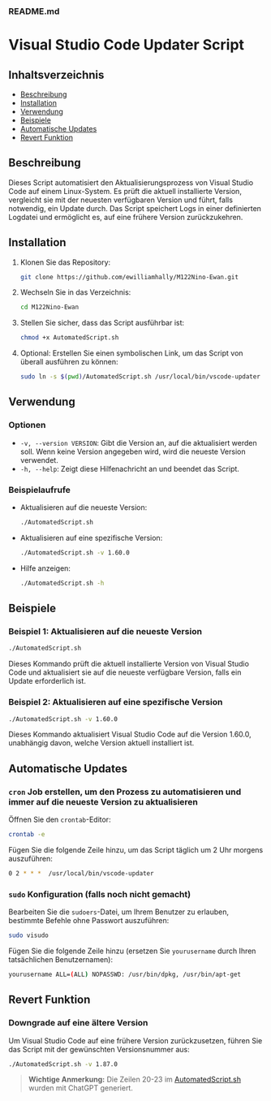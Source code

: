 ### README.md

# Visual Studio Code Updater Script

## Inhaltsverzeichnis
- [Beschreibung](#beschreibung)
- [Installation](#installation)
- [Verwendung](#verwendung)
- [Beispiele](#beispiele)
- [Automatische Updates](#automatische-updates)
- [Revert Funktion](#revert-funktion)

## Beschreibung

Dieses Script automatisiert den Aktualisierungsprozess von Visual Studio Code auf einem Linux-System. Es prüft die aktuell installierte Version, vergleicht sie mit der neuesten verfügbaren Version und führt, falls notwendig, ein Update durch. Das Script speichert Logs in einer definierten Logdatei und ermöglicht es, auf eine frühere Version zurückzukehren.

## Installation

1. Klonen Sie das Repository:
    ```sh
    git clone https://github.com/ewilliamhally/M122Nino-Ewan.git
    ```
2. Wechseln Sie in das Verzeichnis:
    ```sh
    cd M122Nino-Ewan
    ```
3. Stellen Sie sicher, dass das Script ausführbar ist:
    ```sh
    chmod +x AutomatedScript.sh
    ```
4. Optional: Erstellen Sie einen symbolischen Link, um das Script von überall ausführen zu können:
    ```sh
    sudo ln -s $(pwd)/AutomatedScript.sh /usr/local/bin/vscode-updater
    ```

## Verwendung

### Optionen
- `-v, --version VERSION`: Gibt die Version an, auf die aktualisiert werden soll. Wenn keine Version angegeben wird, wird die neueste Version verwendet.
- `-h, --help`: Zeigt diese Hilfenachricht an und beendet das Script.

### Beispielaufrufe
- Aktualisieren auf die neueste Version:
    ```sh
    ./AutomatedScript.sh
    ```
- Aktualisieren auf eine spezifische Version:
    ```sh
    ./AutomatedScript.sh -v 1.60.0
    ```
- Hilfe anzeigen:
    ```sh
    ./AutomatedScript.sh -h
    ```

## Beispiele

### Beispiel 1: Aktualisieren auf die neueste Version
```sh
./AutomatedScript.sh
```
Dieses Kommando prüft die aktuell installierte Version von Visual Studio Code und aktualisiert sie auf die neueste verfügbare Version, falls ein Update erforderlich ist.

### Beispiel 2: Aktualisieren auf eine spezifische Version
```sh
./AutomatedScript.sh -v 1.60.0
```
Dieses Kommando aktualisiert Visual Studio Code auf die Version 1.60.0, unabhängig davon, welche Version aktuell installiert ist.

## Automatische Updates

### `cron` Job erstellen, um den Prozess zu automatisieren und immer auf die neueste Version zu aktualisieren

Öffnen Sie den `crontab`-Editor:
```bash
crontab -e
```

Fügen Sie die folgende Zeile hinzu, um das Script täglich um 2 Uhr morgens auszuführen:
```bash
0 2 * * *  /usr/local/bin/vscode-updater
```

### `sudo` Konfiguration (falls noch nicht gemacht)

Bearbeiten Sie die `sudoers`-Datei, um Ihrem Benutzer zu erlauben, bestimmte Befehle ohne Passwort auszuführen:
```bash
sudo visudo
```

Fügen Sie die folgende Zeile hinzu (ersetzen Sie `yourusername` durch Ihren tatsächlichen Benutzernamen):
```bash
yourusername ALL=(ALL) NOPASSWD: /usr/bin/dpkg, /usr/bin/apt-get
```

## Revert Funktion

### Downgrade auf eine ältere Version

Um Visual Studio Code auf eine frühere Version zurückzusetzen, führen Sie das Script mit der gewünschten Versionsnummer aus:
```bash
./AutomatedScript.sh -v 1.87.0
```

> **Wichtige Anmerkung:** Die Zeilen 20-23 im [AutomatedScript.sh](http://automatedscript.sh/) wurden mit ChatGPT generiert.